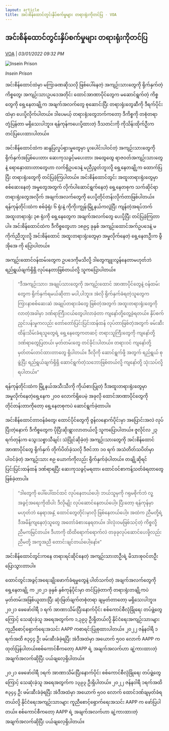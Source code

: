 ```yaml
---
layout: article
title: အင်းစိန်ထောင်တွင်းနှိပ်စက်မှုများ တရားရုံးကိုတင်ပြ - VOA
---
```


## အင်းစိန်ထောင်တွင်းနှိပ်စက်မှုများ တရားရုံးကိုတင်ပြ

[VOA](https://burmese.voanews.com/a/insein-prison-abuse-violence-bully-political-prisoneers-silent-strike-voa-burmese-/6379760.html) | _03/01/2022 09:32 PM_
        
![Insein Prison](https://gdb.voanews.com/A0906DBC-88EF-450F-B6CC-9BA1BD8FAA34_cx0_cy2_cw0_w1080_h608_s.jpg)

_Insein Prison_

အင်းစိန်ထောင်ထဲမှာ မကြာခဏဆိုသလို ဖြစ်ပေါ်နေတဲ့ အကျဉ်းသားတွေကို ရိုက်နှက်တဲ့ကိစ္စတွေ၊ အကျဉ်းသားဥပဒေအတိုင်း ထောင်အာဏာပိုင်တွေက မဆောင်ရွက်တဲ့ ကိစ္စတွေကို ရှေ့နေတချို့က အချက်အလက်တွေ စုဆောင်းပြီး တရားရုံးတွေဆီကို ဒီရက်ပိုင်းထဲမှာ ပေးပို့လိုက်ပါတယ်။ ဒါပေမယ့် တရားရုံးတွေဘက်ကတော့ ဒီကိစ္စကို တစုံတရာတုံ့ပြန်တာ မရှိသေးပါဘူး။ ရန်ကုန်ကပေးပို့ထားတဲ့ ဒီသတင်းကို ကိုသိန်းထိုက်ဦးက တင်ပြပေးထားပါတယ်။

အင်းစိန်ထောင်ထဲက ဆန္ဒပြလှုပ်ရှားမှုတွေမှာ ပူးပေါင်းပါဝင်တဲ့ အကျဉ်းသားတွေကို ရိုက်နှက်အပြစ်ပေးတာ၊ ဆေးကုသခွင့်မပေးတာ၊ အထွေထွေ ရာဇဝတ်အကျဉ်းသားတွေနဲ့ ရောနှောထားတာတွေဟာ လက်ရှိဥပဒေနဲ့ မညီညွတ်ဘူးလို့ ရှေ့နေတချို့က ထောက်ပြပြီး တရားရုံးတွေကို တင်ပြခဲ့ကြပါတယ်။ အင်းစိန်ထောင်တွင်း အထူးတရားရုံးတွေမှာ စစ်ဆေးနေတဲ့ အမှုတွေအတွက် လိုက်ပါဆောင်ရွက်နေတဲ့ ရှေ့နေတစုက သက်ဆိုင်ရာ တရားရုံးတွေအလိုက် အချက်အလက်တွေကို ပေးပို့တိုင်တန်းလိုက်တာဖြစ်ပါတယ်။ ရန်ကုန်တိုင်းထဲက စစ်ခုံရုံး ၆ ရုံးနဲ့ ကိုကိုးကျွန်းမြို့နယ်ကလွဲပြီး ကျန်တဲ့အရပ်ဘက် အထူးတရားရုံး ၃၈ ရုံးကို ရှေ့နေတွေက အချက်အလက်တွေ ပေးပို့ပြီး တင်ပြခဲ့ကြတာပါ။ အင်းစိန်ထောင်ထဲက ဒီကိစ္စတွေဟာ ၁၈၉၄ ခုနှစ် အကျဉ်းထောင်အက်ဥပဒေနဲ့ မကိုက်ညီဘူးလို့ အင်းစိန်ထောင် အထူးတရားရုံးတွေမှာ အမှုလိုက်နေတဲ့ ရှေ့နေတဦးက ဗွီအိုအေ ကို ပြောပါတယ်။

အကျဉ်းထောင်ဝန်ထမ်းတွေက ဥပဒေကိုမသိလို့ ဒါတွေကျူးလွန်နေတာမဟုတ်ဘဲ ရည်ရွယ်ချက်ရှိရှိ လုပ်နေတာဖြစ်တယ်လို့ သူကပြောပါတယ်။

> “ဒီအကျဉ်းသား၊ အချုပ်သားတွေကို အကျဉ်းထောင် အာဏာပိုင်တွေနဲ့ ဝန်ထမ်းတွေက ရိုက်နှက်ရမယ်ဆိုတာ မပါ,ပါဘူး။ အဲလို ရိုက်နှက်ခံရတဲ့သူတွေက ကြားနာစစ်ဆေးဆဲ အချုပ်တရားခံတွေ ဖြစ်တဲ့အတွက် အထူးတရားရုံးတွေကို လာတဲ့အခါမှာ ဒဏ်ရာကြီး၊ငယ်တွေပါလာခဲ့တာ ကျနော်တို့တွေ့ခဲ့ရတယ်။ နှိပ်စက်ညှင်းပန်းမှုကလည်း တော်တော်ပြင်းပြင်းထန်ထန် လုပ်တာဖြစ်တဲ့အတွက် ဖမ်းဆီးထိန်းသိမ်းခံရသူတွေရဲ့ ရှေ့နေတွေကတဆင့် တရားသူကြီးတွေကို ကျနော်တို့ ဒဏ်ရာတွေပြတယ်၊ မှတ်တမ်းတွေ တင်ခိုင်းပါတယ်။ တရားဝင် ကျနော်တို့ မှတ်တမ်းတင်ထားတာတွေ ရှိပါတယ်။ ဒီလိုကို ဆောင်ရွက်ဖို့ အတွက် ရည်ရွယ် စုဖွဲ့ပြီး ရည်ရွယ်ချက်ရှိရှိ ဆောင်ရွက်တဲ့သဘောဖြစ်တယ်လို့ ကျနော်တို့ သုံးသပ်လို့ရပါတယ်။”

ရန်ကုန်တိုင်းထဲက မြို့နယ်အသီးသီးကို ကိုယ်စားပြုတဲ့ ဒီအထူးတရားရုံးတွေမှာ အမှုလိုက်နေတဲ့ရှေ့နေက ၂၀၀ လောက်ရှိပေမဲ့ အခုလို ထောင်အာဏာပိုင်တွေကို တိုင်တန်းတာကိုတော့ ရှေ့နေတစုကပဲ ဆောင်ရွက်ခဲ့တာပါ။

အင်းစိန်ထောင်တာဝန်ခံတွေ၊ ထောင်ပိုင်တွေကို ဇွန်လနောက်ပိုင်းမှာ အပြောင်းအလဲ လုပ်ပြီးတဲ့နောက် ဒီကိစ္စတွေက ပိုပြီးဆိုးရွားလာတယ်လို့ သူကပြောပါတယ်။ ဇူလိုင်လ ၂၃ ရက်တုန်းက သွေးသစ္စာသီချင်း သံပြိုင်ဆိုခဲ့တဲ့ အကျဉ်းသားတွေကို အင်းစိန်ထောင် အာဏာပိုင်တွေ ရိုက်နှက် တိုက်ပိတ်ခဲ့သလို ဒီဇင်ဘာ ၁၀ ရက် အသံတိတ်သပိတ်မှာ ပါဝင်ခဲ့တဲ့ အကျဉ်းသား ၈၉ ယောက်ကိုလည်း ရိုက်နှက်ခဲ့ပါတယ်။ တချို့ဆိုရင် ပြင်းပြင်းထန်ထန် ဒဏ်ရာရပြီး ဆေးကုသခွင့်မရတာ၊ ထောင်ဝင်စာကန့်သတ်ခံရတာတွေ ဖြစ်ခဲ့တာပါ။

> “ဒါတွေကို ပေါ်ပေါ်ထင်ထင် လုပ်နေတယ်ပေါ့၊ ဘယ်သူမှကို ဂရုမစိုက်ဘဲ လူ့အခွင့်အရေးကိုထိပါး ဒီလိုမျိုး လုပ်ဆောင်နေတယ်ပေါ့။ ပြီးတော့ ရန်ကုန်မှာမဟုတ်ဘဲ နေရာအနှံ့ ထောင်တွေတိုင်းမှာလို ဖြစ်နေတယ်ပေါ့။ အထဲက ညီမတို့ရဲ့ ဒီအမိန့်ကျနေတဲ့သူတွေ အတော်ခံစားနေရတယ်။ ဒါလုံးဝမဖြစ်သင့်တဲ့ ကိစ္စလို့ ညီမကမြင်တယ်။ ဒီဟာကို ထိထိရောက်ရောက်လဲ တခုခုလုပ်ဆောင်ပေးဖို့လည်း ညီမတို့ အကူအညီ တောင်းချင်တယ်ပေါ့နော်။”

အင်းစိန်ထောင်တွင်းကနေ တရားရင်ဆိုင်နေတဲ့ အကျဉ်းသားတဦးရဲ့ မိသားစုဝင်တဦး ပြောသွားတာပါ။

ထောင်တွင်းအခွင့်အရေးချိုးဖောက်ခံရမှုတွေနဲ့ ပါတ်သက်တဲ့ အချက်အလက်တွေကို ရှေ့နေတချို့ က ၂၀၂၁ ခုနှစ် နှစ်ကုန်ပိုင်းမှာ တင်ပြခဲ့တာကို တရားရုံးတချို့ကပဲ မှတ်တမ်းအဖြစ်ယူထားပြီး ဆုံးဖြတ်ချက်တစုံတရာ ချမှတ်တာတော့ မရှိသေးပါဘူး။၂၀၂၁ ဖေဖော်ဝါရီ ၁ ရက် အာဏာသိမ်းပြီးနောက်ပိုင်း စစ်ကောင်စီလုံခြုံရေး တပ်ဖွဲ့တွေကြောင့် သေဆုံးခဲ့သူ အရေအတွက်က ၁,၃၉၃ ဦးရှိတယ်လို့ နိုင်ငံရေးအကျဉ်းသားများ ကူညီစောင့်ရှောက်ရေးအသင်း AAPP ကစာရင်းပြုစုထားပါတယ်။ ၂၀၂၂ ဇန်နဝါရီ ၁ ရက်အထိ ၈၃၄၄ ဦး ဖမ်းဆီးခံခဲ့ရပြီး အဲဒီအထဲမှာ အယောက် ၅၀၀ လောက် AAPP က ထုတ်ပြန်ပါတယ်။စစ်ကောင်စီကတော့ AAPP ရဲ့ အချက်အလက်ဟာ ချဲ့ကားထားတဲ့ အချက်အလက်ဆိုပြီး ပယ်ချလေ့ရှိပါတယ်။

၂၀၂၁ ဖေဖော်ဝါရီ ၁ရက် အာဏာသိမ်းပြီးနောက်ပိုင်း စစ်ကောင်စီလုံခြုံရေး တပ်ဖွဲ့တွေကြောင့် သေဆုံးခဲ့သူ အရေအတွက်က ၁၃၉၃ ဦးရှိပါတယ်။ ၂၀၂၂ ဇန်နဝါရီ ၁ရက်အထိ ၈၃၄၄ ဦး ဖမ်းဆီးခံခဲ့ရပြီး အဲဒီအထဲမှာ အယောက် ၅၀၀ လောက် ထောင်ဒဏ်ချမှတ်ခံရတယ်လို့ နိုင်ငံရေးအကျဉ်းသားများ ကူညီစောင့်ရှောက်ရေးအသင်း AAPP က ဖော်ပြပါတယ်။ စစ်ကောင်စီကတော့ AAPP ရဲ့ အချက်အလက်ဟာ ချဲ့ကားထားတဲ့ အချက်အလက်ဆိုပြီး ပယ်ချလေ့ရှိပါတယ်။